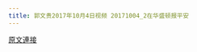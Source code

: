 ```yaml
---
title: 郭文贵2017年10月4日视频 20171004_2在华盛顿报平安
---
```


[原文連接](https://gnews.org/ThreadView/53483611)


